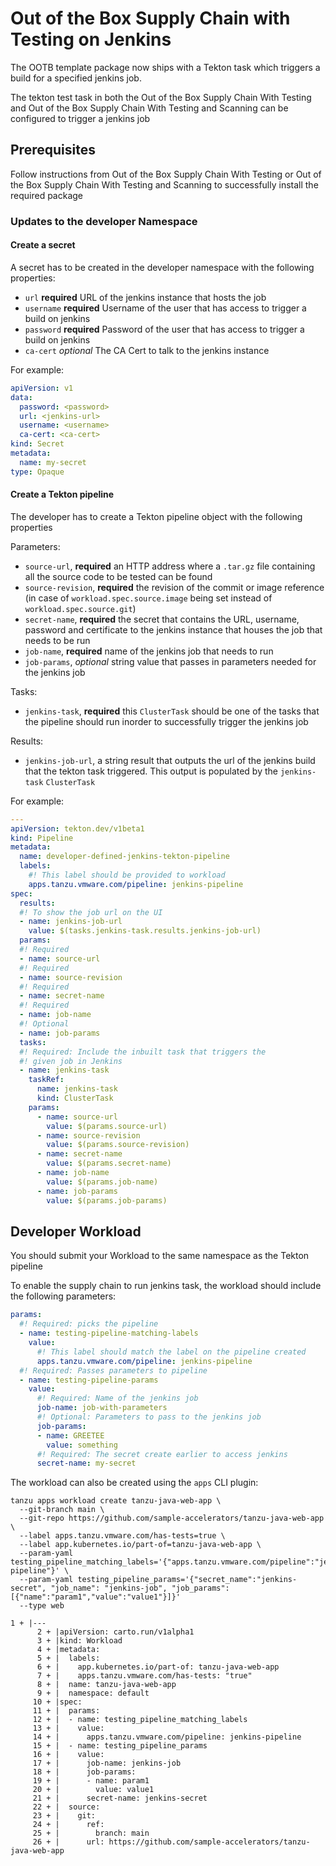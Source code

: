 # Out of the Box Supply Chain with Testing on Jenkins

The OOTB template package now ships with a Tekton task which triggers a build for 
a specified jenkins job.

<!-- Links pending -->
The tekton test task in both the Out of the Box Supply Chain With Testing and
Out of the Box Supply Chain With Testing and Scanning can be configured
to trigger a jenkins job

## <a id="prerequisite"></a> Prerequisites

Follow instructions from Out of the Box Supply Chain With Testing or
Out of the Box Supply Chain With Testing and Scanning to successfully install the 
required package

### <a id="updates-to-developer-namespace"></a> Updates to the developer Namespace

#### <a id="create-secret"></a> Create a secret

A secret has to be created in the developer namespace with the following properties:

- `url` **required** URL of the jenkins instance that hosts the job
- `username` **required** Username of the user that has access to trigger a build on jenkins
- `password` **required** Password of the user that has access to trigger a build on jenkins
- `ca-cert` _optional_ The CA Cert to talk to the jenkins instance

For example:

```yaml
apiVersion: v1
data:
  password: <password>
  url: <jenkins-url>
  username: <username>
  ca-cert: <ca-cert>
kind: Secret
metadata:
  name: my-secret
type: Opaque
```

#### <a id="tekton-pipeline"></a> Create a Tekton pipeline

The developer has to create a Tekton pipeline object with the
following properties

Parameters:

- `source-url`, **required** an HTTP address where a `.tar.gz` file containing all the
  source code to be tested can be found
- `source-revision`, **required** the revision of the commit or image reference (in case of
  `workload.spec.source.image` being set instead of `workload.spec.source.git`)
- `secret-name`, **required** the secret that contains the URL, username, password and certificate
  to the jenkins instance that houses the job that needs to be run
- `job-name`, **required** name of the jenkins job that needs to run
- `job-params`, _optional_ string value that passes in parameters needed for
  the jenkins job

Tasks:

- `jenkins-task`, **required** this `ClusterTask` should be one of the tasks that the
  pipeline should run inorder to successfully trigger the jenkins job

Results:

- `jenkins-job-url`, a string result that outputs the url of the jenkins build
  that the tekton task triggered. This output is populated by the `jenkins-task` `ClusterTask`

For example:

```yaml
---
apiVersion: tekton.dev/v1beta1
kind: Pipeline
metadata:
  name: developer-defined-jenkins-tekton-pipeline
  labels:
    #! This label should be provided to workload
    apps.tanzu.vmware.com/pipeline: jenkins-pipeline
spec:
  results:
  #! To show the job url on the UI
  - name: jenkins-job-url
    value: $(tasks.jenkins-task.results.jenkins-job-url)
  params:
  #! Required
  - name: source-url
  #! Required
  - name: source-revision
  #! Required
  - name: secret-name
  #! Required
  - name: job-name
  #! Optional
  - name: job-params
  tasks:
  #! Required: Include the inbuilt task that triggers the 
  #! given job in Jenkins
  - name: jenkins-task
    taskRef:
      name: jenkins-task
      kind: ClusterTask
    params:
      - name: source-url
        value: $(params.source-url)
      - name: source-revision
        value: $(params.source-revision)
      - name: secret-name
        value: $(params.secret-name)
      - name: job-name
        value: $(params.job-name)
      - name: job-params
        value: $(params.job-params)

```

## <a id="developer-workload"></a> Developer Workload

You should submit your Workload to the same namespace as the Tekton pipeline

To enable the supply chain to run jenkins task, the workload should include the following
parameters:

```yaml
params:
  #! Required: picks the pipeline
  - name: testing-pipeline-matching-labels
    value:
      #! This label should match the label on the pipeline created
      apps.tanzu.vmware.com/pipeline: jenkins-pipeline 
  #! Required: Passes parameters to pipeline
  - name: testing-pipeline-params
    value:
      #! Required: Name of the jenkins job
      job-name: job-with-parameters
      #! Optional: Parameters to pass to the jenkins job
      job-params:
      - name: GREETEE
        value: something
      #! Required: The secret create earlier to access jenkins
      secret-name: my-secret
```

The workload can also be created using the `apps` CLI plugin:

```console
tanzu apps workload create tanzu-java-web-app \
  --git-branch main \
  --git-repo https://github.com/sample-accelerators/tanzu-java-web-app \
  --label apps.tanzu.vmware.com/has-tests=true \
  --label app.kubernetes.io/part-of=tanzu-java-web-app \
  --param-yaml testing_pipeline_matching_labels='{"apps.tanzu.vmware.com/pipeline":"jenkins-pipeline"}' \
  --param-yaml testing_pipeline_params='{"secret_name":"jenkins-secret", "job_name": "jenkins-job", "job_params": [{"name":"param1","value":"value1"}]}'
  --type web
```

```console
1 + |---
      2 + |apiVersion: carto.run/v1alpha1
      3 + |kind: Workload
      4 + |metadata:
      5 + |  labels:
      6 + |    app.kubernetes.io/part-of: tanzu-java-web-app
      7 + |    apps.tanzu.vmware.com/has-tests: "true"
      8 + |  name: tanzu-java-web-app
      9 + |  namespace: default
     10 + |spec:
     11 + |  params:
     12 + |  - name: testing_pipeline_matching_labels
     13 + |    value:
     14 + |      apps.tanzu.vmware.com/pipeline: jenkins-pipeline
     15 + |  - name: testing_pipeline_params
     16 + |    value:
     17 + |      job-name: jenkins-job
     18 + |      job-params:
     19 + |      - name: param1
     20 + |        value: value1
     21 + |      secret-name: jenkins-secret
     22 + |  source:
     23 + |    git:
     24 + |      ref:
     25 + |        branch: main
     26 + |      url: https://github.com/sample-accelerators/tanzu-java-web-app
```

